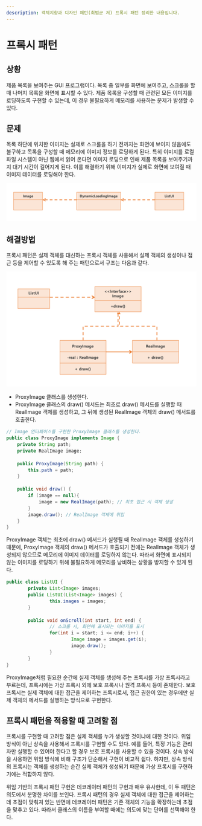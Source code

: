 ```yaml
---
description: 객체지향과 디자인 패턴(최범균 저) 프록시 패턴 정리한 내용입니다.
---
```


# 프록시 패턴

## 상황

제품 목록을 보여주는 GUI 프로그램이다. 목록 중 일부를 화면에 보여주고, 스크롤을 할 때 나머지 목록을 화면에 표시할 수 있다. 제품 목록을 구성할 때 관련된 모든 이미지를 로딩하도록 구현할 수 있는데, 이 경우 불필요하게 메모리를 사용하는 문제가 발생할 수 있다.

## 문제

목록 하단에 위치한 이미지는 실제로 스크롤을 하기 전까지는 화면에 보이지 않음에도 불구하고 목록을 구성할 때 메모리에 이미지 정보를 로딩하게 된다. 특히 이미지를 로컬 파일 시스템이 아닌 웹에서 읽어 온다면 이미지 로딩으로 인해 제품 목록을 보여주기까지 대기 시간이 길어지게 된다. 이를 해결하기 위해 이미지가 실제로 화면에 보여질 때 이미지 데이터를 로딩해야 한다.

![](../../../../.gitbook/assets/444%20%288%29.png)

## 해결방법

프록시 패턴은 실제 객체를 대신하는 프록시 객체를 사용해서 실제 객체의 생성이나 접근 등을 제어할 수 있도록 해 주는 패턴으로서 구조는 다음과 같다.

![](../../../../.gitbook/assets/555%20%283%29.png)

* ProxyImage 클래스를 생성한다.
* ProxyImage 클래스의 draw\(\) 메서드는 최초로 draw\(\) 메서드를 실행할 때 RealImage 객체를 생성하고, 그 뒤에 생성된 RealImage 객체의 draw\(\) 메서드를 호출한다.

```java
// Image 인터페이스를 구현한 ProxyImage 클래스를 생성한다. 
public class ProxyImage implements Image {
    private String path;
    private RealImage image;
    
    public ProxyImage(String path) {
        this.path = path;
    }
    
    public void draw() {
        if (image == null){
            image = new RealImage(path); // 최초 접근 시 객체 생성
        }
        image.draw(); // RealImage 객체에 위임
    }
}
```

ProxyImage 객체는 최초에 draw\(\) 메서드가 실행될 때 RealImage 객체를 생성하기 때문에, ProxyImage 객체의 draw\(\) 메서드가 호출되기 전에는 RealImage 객체가 생성되지 않으므로 메모리에 이미지 데이터를 로딩하지 않는다. 따라서 화면에 표시되지 않는 이미지를 로딩하기 위해 불필요하게 메모리를 낭비하는 상황을 방지할 수 있게 된다.

```java
public class ListUI {
		private List<Image> images;
		public ListUI(List<Image> images) {
				this.images = images;
		}

		public void onScroll(int start, int end) {
				// 스크롤 시, 화면에 표시되는 이미지를 표시
				for(int i = start; i <= end; i++) {
						Image image = images.get(i);
						image.draw();
				}
		}
}
```

ProxyImage처럼 필요한 순간에 실제 객체를 생성해 주는 프록시를 가상 프록시라고 부르는데, 프록시에는 가상 프록시 외에 보호 프록시나 원격 프록시 등이 존재한다. 보호 프록시는 실제 객체에 대한 접근을 제어하는 프록시로서, 접근 권한이 있는 경우에만 실제 객체의 메서드를 실행하는 방식으로 구현한다.

## 프록시 패턴을 적용할 때 고려할 점

프록시를 구현할 때 고려할 점은 실제 객체를 누가 생성할 것이냐에 대한 것이다. 위임 방식이 아닌 상속을 사용해서 프록시를 구현할 수도 있다. 예를 들어, 특정 기능은 관리자만 실행할 수 있어야 한다고 할 경우 보호 프록시를 사용할 수 있을 것이다. 상속 방식을 사용하면 위임 방식에 비해 구조가 단순해서 구현이 비교적 쉽다. 하지만, 상속 방식의 프록시는 객체를 생성하는 순간 실제 객체가 생성되기 때문에 가상 프록시를 구현하기에는 적합하지 않다.

위임 기반의 프록시 패턴 구현은 데코레이터 패턴의 구현과 매우 유사한데, 이 두 패턴은 의도에서 분명한 차이를 보인다. 프록시 패턴의 경우 실제 객체에 대한 접근을 제어하는데 초점이 맞춰져 있는 반면에 데코레이터 패턴은 기존 객체의 기능을 확장하는데 초점을 맞추고 있다. 따라서 클래스의 이름을 부여할 때에는 의도에 맞는 단어를 선택해야 한다.

